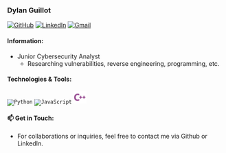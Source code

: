 ### Dylan Guillot

<div align="left">
  
[![GitHub](https://img.shields.io/badge/-GitHub-181717?style=flat-square&logo=GitHub&logoColor=white)](https://github.com/piqle)
[![LinkedIn](https://img.shields.io/badge/-LinkedIn-0077B5?style=flat-square&logo=LinkedIn&logoColor=white)](https://www.linkedin.com/in/dylanmguillot/)
[![Gmail](https://img.shields.io/badge/-Gmail-D14836?style=flat-square&logo=Gmail&logoColor=white)](mailto:piqle504@gmail.com)
</div>


#### Information:
- Junior Cybersecurity Analyst
  - Researching vulnerabilities, reverse engineering, programming, etc.



#### Technologies & Tools:
<p align="left">
<code><img height="30" src="https://www.vectorlogo.zone/logos/python/python-ar21.svg" alt="Python"></code>
<code><img height="30" src="https://www.vectorlogo.zone/logos/javascript/javascript-horizontal.svg" alt="JavaScript"></code>
<code><img height="30" src="https://github.com/vscode-icons/vscode-icons/blob/master/icons/file_type_cpp.svg" alt="C++"></code>

</p>


#### 📫 Get in Touch:
- For collaborations or inquiries, feel free to contact me via Github or LinkedIn.
